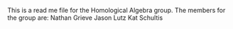 This is a read me file for the Homological Algebra group.
The members for the group are:
Nathan Grieve
Jason Lutz
Kat Schultis